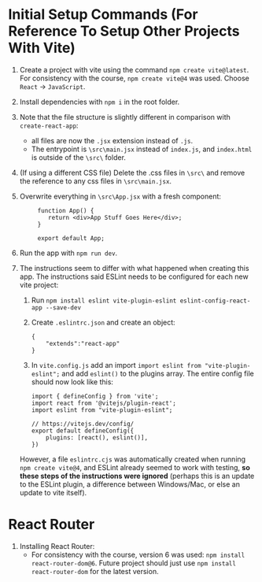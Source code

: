 # Initial Setup Commands (For Reference To Setup Other Projects With Vite)

1. Create a project with vite using the command `npm create vite@latest`. For consistency with the course, `npm create vite@4` was used. Choose `React` -> `JavaScript`.
1. Install dependencies with `npm i` in the root folder.
1. Note that the file structure is slightly different in comparison with `create-react-app`:
   -  all files are now the `.jsx` extension instead of `.js`.
   -  The entrypoint is `\src\main.jsx` instead of `index.js`, and `index.html` is outside of the `\src\` folder.
1. (If using a different CSS file) Delete the .css files in `\src\` and remove the reference to any css files in `\src\main.jsx`.
1. Overwrite everything in `\src\App.jsx` with a fresh component:

   ```
        function App() {
           return <div>App Stuff Goes Here</div>;
        }

        export default App;
   ```

1. Run the app with `npm run dev`.
1. The instructions seem to differ with what happened when creating this app. The instructions said ESLint needs to be configured for each new vite project:

   1. Run `npm install eslint vite-plugin-eslint eslint-config-react-app --save-dev`
   1. Create `.eslintrc.json` and create an object:
      ```
      {
          "extends":"react-app"
      }
      ```
   1. In `vite.config.js` add an import `import eslint from "vite-plugin-eslint";` and add `eslint()` to the plugins array. The entire config file should now look like this:

      ```
      import { defineConfig } from 'vite';
      import react from '@vitejs/plugin-react';
      import eslint from "vite-plugin-eslint";

      // https://vitejs.dev/config/
      export default defineConfig({
          plugins: [react(), eslint()],
      })
      ```

   However, a file `eslintrc.cjs` was automatically created when running `npm create vite@4`, and ESLint already seemed to work with testing, **so these steps of the instructions were ignored** (perhaps this is an update to the ESLint plugin, a difference between Windows/Mac, or else an update to vite itself).

# React Router

1. Installing React Router:
   -  For consistency with the course, version 6 was used: `npm install react-router-dom@6`. Future project should just use `npm install react-router-dom` for the latest version.

